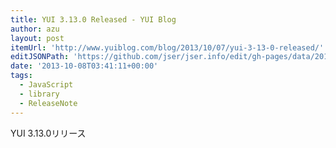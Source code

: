 ```yaml
---
title: YUI 3.13.0 Released - YUI Blog
author: azu
layout: post
itemUrl: 'http://www.yuiblog.com/blog/2013/10/07/yui-3-13-0-released/'
editJSONPath: 'https://github.com/jser/jser.info/edit/gh-pages/data/2013/10/index.json'
date: '2013-10-08T03:41:11+00:00'
tags:
  - JavaScript
  - library
  - ReleaseNote
---
```

YUI 3.13.0リリース

